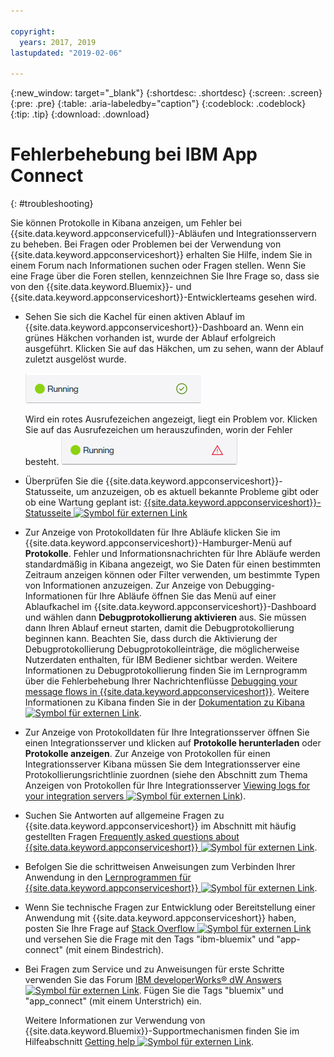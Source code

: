 ```yaml
---

copyright:
  years: 2017, 2019
lastupdated: "2019-02-06"

---
```


{:new_window: target="_blank"}
{:shortdesc: .shortdesc}
{:screen: .screen}
{:pre: .pre}
{:table: .aria-labeledby="caption"}
{:codeblock: .codeblock}
{:tip: .tip} 
{:download: .download}


# Fehlerbehebung bei IBM App Connect
{: #troubleshooting}

Sie können Protokolle in Kibana anzeigen, um Fehler bei {{site.data.keyword.appconservicefull}}-Abläufen und Integrationsservern zu beheben. Bei Fragen oder Problemen bei der Verwendung von {{site.data.keyword.appconserviceshort}} erhalten Sie Hilfe, indem Sie in einem Forum nach Informationen suchen oder Fragen stellen. Wenn Sie eine Frage über die Foren stellen, kennzeichnen Sie Ihre Frage so, dass sie von den {{site.data.keyword.Bluemix}}- und {{site.data.keyword.appconserviceshort}}-Entwicklerteams gesehen wird.

-   Sehen Sie sich die Kachel für einen aktiven Ablauf im {{site.data.keyword.appconserviceshort}}-Dashboard an. Wenn ein grünes Häkchen vorhanden ist, wurde der Ablauf erfolgreich ausgeführt. Klicken Sie auf das Häkchen, um zu sehen, wann der Ablauf zuletzt ausgelöst wurde.

    ![Screenshot mit einem erfolgreich ausgeführten Ablauf](/images/SuccessfulFlow.jpg)

    Wird ein rotes Ausrufezeichen angezeigt, liegt ein Problem vor. Klicken Sie auf das Ausrufezeichen um herauszufinden, worin der Fehler besteht. ![Screenshot mit einem Ablauf, der einen Fehler aufweist](/images/ErroredFlow.jpg)

-   Überprüfen Sie die {{site.data.keyword.appconserviceshort}}-Statusseite, um anzuzeigen, ob es aktuell bekannte Probleme gibt oder ob eine Wartung geplant ist: [{{site.data.keyword.appconserviceshort}}-Statusseite ![Symbol für externen Link](../../icons/launch-glyph.svg "Symbol für externen  Link")](https://developer.ibm.com/integration/docs/app-connect/app-connect-status/)
-   Zur Anzeige von Protokolldaten für Ihre Abläufe klicken Sie im {{site.data.keyword.appconserviceshort}}-Hamburger-Menü auf **Protokolle**. Fehler und Informationsnachrichten für Ihre Abläufe werden standardmäßig in Kibana angezeigt, wo Sie Daten für einen bestimmten Zeitraum anzeigen können oder Filter verwenden, um bestimmte Typen von Informationen anzuzeigen. Zur Anzeige von Debugging-Informationen für Ihre Abläufe öffnen Sie das Menü auf einer Ablaufkachel im {{site.data.keyword.appconserviceshort}}-Dashboard und wählen dann **Debugprotokollierung aktivieren** aus. Sie müssen dann Ihren Ablauf erneut starten, damit die Debugprotokollierung beginnen kann. Beachten Sie, dass durch die Aktivierung der Debugprotokollierung Debugprotokolleinträge, die möglicherweise Nutzerdaten enthalten, für IBM Bediener sichtbar werden. Weitere Informationen zu Debugprotokollierung finden Sie im Lernprogramm über die Fehlerbehebung Ihrer Nachrichtenflüsse [Debugging your message flows in {{site.data.keyword.appconserviceshort}}](https://developer.ibm.com/integration/docs/app-connect/tutorials-for-ibm-app-connect/debugging-message-flows-ibm-app-connect/).  Weitere Informationen zu Kibana finden Sie in der [Dokumentation zu Kibana ![Symbol für externen Link ](../../icons/launch-glyph.svg "Symbol für externen Link")](https://www.elastic.co/guide/en/kibana/4.0/discover.html).
-   Zur Anzeige von Protokolldaten für Ihre Integrationsserver öffnen Sie einen Integrationsserver und klicken auf **Protokolle herunterladen** oder **Protokolle anzeigen**. Zur Anzeige von Protokollen für einen Integrationsserver Kibana müssen Sie dem Integrationsserver eine Protokollierungsrichtlinie zuordnen (siehe den Abschnitt zum Thema Anzeigen von Protokollen für Ihre Integrationsserver [Viewing logs for your integration servers ![Symbol für externen Link](../../icons/launch-glyph.svg "Symbol für externen Link")](https://developer.ibm.com/integration/docs/app-connect/tutorials-for-ibm-app-connect/running-your-ibm-integration-bus-solutions-in-ibm-app-connect-enterprise-beta-plan/viewing-logs-for-your-integration-servers-in-app-connect-enterprise-beta)).
-   Suchen Sie Antworten auf allgemeine Fragen zu {{site.data.keyword.appconserviceshort}} im Abschnitt mit häufig gestellten Fragen [Frequently asked questions about {{site.data.keyword.appconserviceshort}} ![Symbol für externen Link](../../icons/launch-glyph.svg "Symbol für externen Link")](https://developer.ibm.com/integration/docs/app-connect/faq/).
-   Befolgen Sie die schrittweisen Anweisungen zum Verbinden Ihrer Anwendung in den [Lernprogrammen für {{site.data.keyword.appconserviceshort}} ![Symbol für externen Link](../../icons/launch-glyph.svg "Symbol für externen Link")](https://developer.ibm.com/integration/docs/app-connect/tutorials-for-ibm-app-connect/).
-   Wenn Sie technische Fragen zur Entwicklung oder Bereitstellung einer Anwendung mit {{site.data.keyword.appconserviceshort}} haben, posten Sie Ihre Frage auf [Stack Overflow ![Symbol für externen Link](../../icons/launch-glyph.svg "Symbol für externen Link")](http://stackoverflow.com/search?q=app-connect+ibm-bluemix) und versehen Sie die Frage mit den Tags "ibm-bluemix" und "app-connect" (mit einem Bindestrich).
-   Bei Fragen zum Service und zu Anweisungen für erste Schritte verwenden Sie das Forum [IBM developerWorks&reg; dW Answers ![Symbol für externen  Link](../../icons/launch-glyph.svg "Symbol für externen Link")](https://developer.ibm.com/answers/topics/app_connect/?smartspace=bluemix). Fügen Sie die Tags "bluemix" und "app_connect" (mit einem Unterstrich) ein. 

    Weitere Informationen zur Verwendung von {{site.data.keyword.Bluemix}}-Supportmechanismen finden Sie im Hilfeabschnitt [Getting help ![Symbol für externen Link](../../icons/launch-glyph.svg "Symbol für externen Link")](https://console.ng.bluemix.net/docs/support/index.html#getting-help).


